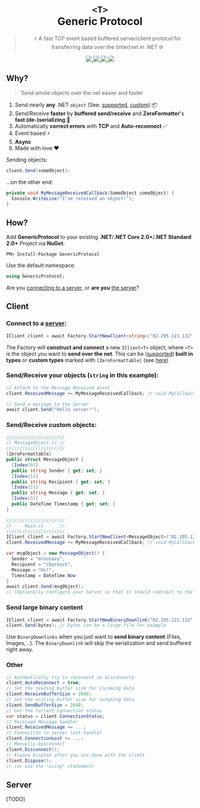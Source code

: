 <p align="center">
  <h1 align="center">
    <code class="rich-diff-level-one">&lt;T&gt;</code>
    <br/>
    Generic Protocol
  </h1>

  <blockquote align="center">⚡️ A fast TCP event based buffered server/client protocol for transferring data over the (inter)net in .NET 🌐</blockquote>

  <p align="center">
    <a href="https://ci.appveyor.com/project/mrousavy/genericprotocol">
      <img src="https://ci.appveyor.com/api/projects/status/vlgt97f4bpgci6pj?svg=true">
    </a>
	<a href="https://www.nuget.org/packages/GenericProtocol"/>
		<img src="https://img.shields.io/nuget/v/GenericProtocol.svg">
	</a>
	<a href="https://www.nuget.org/packages/GenericProtocol/">
		<img src="https://img.shields.io/nuget/dt/GenericProtocol.svg">
	</a>
	<a href="https://docs.microsoft.com/en-us/dotnet/standard/net-standard">
		<img src="https://img.shields.io/badge/.NET-Standard-lightgrey.svg">
	</a>
  </p>
<p/>

## Why?
> Send whole objects over the net easier and faster

1. Send nearly **any** .NET `object`
(See: [supported](https://github.com/neuecc/ZeroFormatter#built-in-support-types), [custom](https://github.com/neuecc/ZeroFormatter#quick-start)) :package:
2. Send/Receive **faster** by **buffered send/receive** and **ZeroFormatter**'s **fast (de-)serializing** :dash:
3. Automatically **correct errors** with **TCP** and **Auto-reconnect** :white_check_mark:
4. Event based :zap:
5. **Async**
6. Made with love :heart:

Sending objects:
```csharp
client.Send(someObject);
```

...on the other end:
```csharp
private void MyMessageReceivedCallback(SomeObject someObject) {
  Console.WriteLine("I've received an object!");
}
```

## How?
Add **GenericProtocol** to your existing **.NET**/**.NET Core 2.0+**/**.NET Standard 2.0+** Project via **NuGet**:
```
PM> Install-Package GenericProtocol
```

Use the default namespace:
```csharp
using GenericProtocol;
```

Are you [connecting to a server](#client), or **are you** [the server](#server)?


## Client
### Connect to a [server](#server):
```csharp
IClient client = await Factory.StartNewClient<string>("82.205.121.132", 1024, true);
```
The Factory will **construct and connect** a new `IClient<T>` object, where `<T>` is the object
you want to **send over the net**. This can be ([supported](https://github.com/neuecc/ZeroFormatter#built-in-support-types))
**built in types** or **custom types** marked with `[ZeroFormattable]` (see [here](https://github.com/neuecc/ZeroFormatter#quick-start))

### Send/Receive your objects (`string` in this example):
```csharp
// Attach to the Message Received event
client.ReceivedMessage += MyMessageReceivedCallback; // void MyCallback(string)

// Send a message to the Server
await client.Send("Hello server!");
```

### Send/Receive custom objects:
```csharp
//////////////////////
// MessageObject.cs //
//////////////////////
[ZeroFormattable]
public struct MessageObject {
  [Index(0)]
  public string Sender { get; set; }
  [Index(1)]
  public string Recipient { get; set; }
  [Index(2)]
  public string Message { get; set; }
  [Index(3)]
  public DateTime Timestamp { get; set; }
}

//////////////////////
//     Main.cs      //
//////////////////////
IClient client = await Factory.StartNewClient<MessageObject>("82.205.121.132", 1024);
client.ReceivedMessage += MyMessageReceivedCallback; // void MyCallback(MessageObject)

var msgObject = new MessageObject() {
  Sender = "mrousavy",
  Recipient = "cbarosch",
  Message = "Hi!",
  Timestamp = DateTime.Now
}
await client.Send(msgObject);
// (Optionally configure your Server so that it should redirect to the Recipient)
```

### Send large binary content
```csharp
IClient client = await Factory.StartNewBinaryDownlink("82.205.121.132", 1024, true);
client.Send(bytes); // bytes can be a large file for example
```
Use `BinaryDownlinks` when you just want to **send binary content** (Files, Images, ..). The `BinaryDownlink` will skip the serialization
and send buffered right away.

### Other
```csharp
// Automatically try to reconnect on disconnects
client.AutoReconnect = true;
// Set the reading buffer size for incoming data
client.ReceiveBufferSize = 2048;
// Set the writing buffer size for outgoing data
client.SendBufferSize = 2048;
// Get the current Connection status
var status = client.ConnectionStatus;
// Received Message handler
client.ReceivedMessage += ...;
// Connection to server lost handler
client.ConnectionLost += ...;
// Manually Disconnect
client.Disconnect();
// Always Dispose after you are done with the client
client.Dispose();
// (or use the "using" statement)
```

## Server
[TODO]
